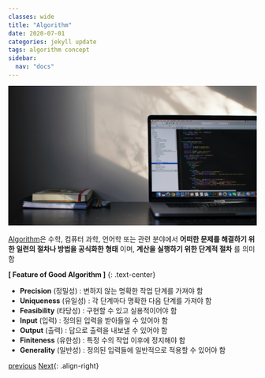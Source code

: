 ```yaml
---
classes: wide
title: "Algorithm"
date: 2020-07-01
categories: jekyll update
tags: algorithm concept
sidebar:
  nav: "docs"
---
```


![Image of Data Structure](/assets/images/algorithm_overview.jpg "Algorithm")

[Algorithm](https://en.wikipedia.org/wiki/Algorithm, "Wikipedia (Algorithm)")은 수학, 컴퓨터 과학, 언어학 또는 관련 분야에서 __어떠한 문제를 해결하기 위한 일련의 절차나 방법을 공식화한 형태__ 이며, __계산을 실행하기 위한 단계적 절차__ 를 의미함

__[ Feature of Good Algorithm ]__
{: .text-center}

* __Precision__ (정밀성) : 변하지 않는 명확한 작업 단계를 가져야 함
* __Uniqueness__ (유일성) : 각 단계마다 명확한 다음 단계를 가져야 함
* __Feasibility__ (타당성) : 구현할 수 있고 실용적이어야 함
* __Input__ (입력) : 정의된 입력을 받아들일 수 있어야 함
* __Output__ (출력) : 답으로 출력을 내보낼 수 있어야 함
* __Finiteness__ (유한성) : 특정 수의 작업 이후에 정지해야 함
* __Generality__ (일반성) : 정의된 입력들에 일반적으로 적용할 수 있어야 함


<a href="https://changpulmu.github.io/jekyll/update/Algorithm-post/" class="btn btn--inverse btn--large">previous</a>
<a href="https://changpulmu.github.io/jekyll/update/Time-Complexity-post/" class="btn btn--inverse btn--large">Next</a>{: .align-right}
